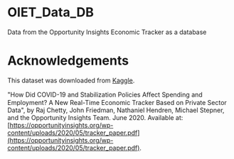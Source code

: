 # OIET_Data_DB
Data from the Opportunity Insights Economic Tracker as a database

# Acknowledgements

This dataset was downloaded from [Kaggle](https://www.kaggle.com/douglaskgaraujo/opportunity-insights-real-time-economic-tracker-us).

"How Did COVID-19 and Stabilization Policies Aﬀect Spending and Employment? A New Real-Time Economic Tracker Based on Private Sector Data", by Raj Chetty, John Friedman, Nathaniel Hendren, Michael Stepner, and the Opportunity Insights Team. June 2020. Available at: [https://opportunityinsights.org/wp-content/uploads/2020/05/tracker_paper.pdf](https://opportunityinsights.org/wp-content/uploads/2020/05/tracker_paper.pdf).